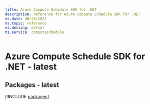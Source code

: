 ```yaml
---
title: Azure Compute Schedule SDK for .NET
description: Reference for Azure Compute Schedule SDK for .NET
ms.date: 08/28/2025
ms.topic: reference
ms.devlang: dotnet
ms.service: computeschedule
---
```

# Azure Compute Schedule SDK for .NET - latest
## Packages - latest
[!INCLUDE [packages](compute-schedule-index.md)]
